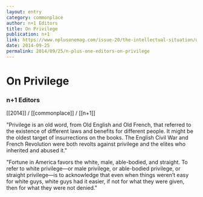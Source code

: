 ```yaml
---
layout: entry
category: commonplace
author: n+1 Editors
title: On Privilege
publication: n+1
link: https://www.nplusonemag.com/issue-20/the-intellectual-situation/on-privilege/
date: 2014-09-25
permalink: 2014/09/25/n-plus-one-editors-on-privilege
---
```


# On Privilege

### n+1 Editors

[[2014]] / [[commonplace]] / [[n+1]]

"Privilege is an old word, from Old En­glish and Old French, that referred to the existence of different laws and benefits for different people. It might be the oldest target of insurrections on the books. The English Civil War and French Revolution were both revolts against privilege and the elites who inherited and abused it."

"Fortune in America favors the white, male, able-bodied, and straight. To refer to white privilege—or male privilege, or able-bodied privilege, or straight privilege—is to acknowledge that even when things weren’t easy for white guys, white guys had it easier, if not for what they were given, then for what they were not denied."
